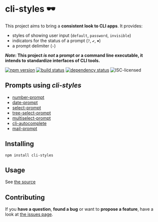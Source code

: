 # cli-styles 🕶

This project aims to bring a **consistent look to CLI apps**. It provides:

- styles of showing user input (`default`, `password`, `invisible`)
- indicators for the status of a prompt (`?`, `✔`, `✖`)
- a prompt delimiter (`›`)

***Note*: This project *is not* a prompt or a command line executable, it intends to standardize interfaces of CLI tools.**

[![npm version](https://img.shields.io/npm/v/cli-styles.svg)](https://www.npmjs.com/package/cli-styles)
[![build status](https://img.shields.io/travis/derhuerst/cli-styles.svg)](https://travis-ci.org/derhuerst/cli-styles)
[![dependency status](https://img.shields.io/david/derhuerst/cli-styles.svg)](https://david-dm.org/derhuerst/cli-styles#info=dependencies)
![ISC-licensed](https://img.shields.io/github/license/derhuerst/cli-styles.svg)


## Prompts using *cli-styles*

- [number-prompt](https://github.com/derhuerst/number-prompt)
- [date-prompt](https://github.com/derhuerst/date-prompt)
- [select-prompt](https://github.com/derhuerst/select-prompt)
- [tree-select-prompt](https://github.com/derhuerst/tree-select-prompt)
- [multiselect-prompt](https://github.com/derhuerst/multiselect-prompt)
- [cli-autocomplete](https://github.com/derhuerst/cli-autocomplete)
- [mail-prompt](https://github.com/derhuerst/mail-prompt)


## Installing

```
npm install cli-styles
```


## Usage

See [the source](index.js)


## Contributing

If you **have a question**, **found a bug** or want to **propose a feature**, have a look at [the issues page](https://github.com/derhuerst/cli-styles/issues).
